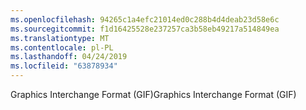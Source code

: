 ```yaml
---
ms.openlocfilehash: 94265c1a4efc21014ed0c288b4d4deab23d58e6c
ms.sourcegitcommit: f1d16425528e237257ca3b58eb49217a514849ea
ms.translationtype: MT
ms.contentlocale: pl-PL
ms.lasthandoff: 04/24/2019
ms.locfileid: "63878934"
---
```

<span data-ttu-id="dee2a-101">Graphics Interchange Format (GIF)</span><span class="sxs-lookup"><span data-stu-id="dee2a-101">Graphics Interchange Format (GIF)</span></span>